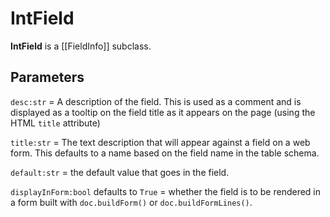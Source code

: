 # IntField

**IntField** is a [[FieldInfo]] subclass.

## Parameters

`desc:str` = A description of the field. This is used as a comment and is displayed as a tooltip on the field title as it appears on the page (using the HTML `title` attribute)

`title:str` = The text description that will appear against a field on a web form. This defaults to a name based on the field name in the table schema.

`default:str` = the default value that goes in the field. 

`displayInForm:bool` defaults to `True` = whether the field is to be rendered in a form built with `doc.buildForm()`  or `doc.buildFormLines()`.

